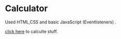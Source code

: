 # Calculator
Used HTML,CSS and basic JavaScript (Eventlisteners) . 

[click here](https://mstg153.github.io/Calculator/) to calculte stuff.
